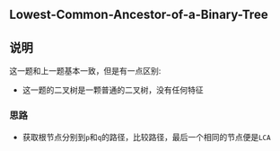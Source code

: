 ## Lowest-Common-Ancestor-of-a-Binary-Tree

## 说明
这一题和上一题基本一致，但是有一点区别:

- 这一题的二叉树是一颗普通的二叉树，没有任何特征

### 思路

- 获取根节点分别到`p`和`q`的路径，比较路径，最后一个相同的节点便是`LCA`